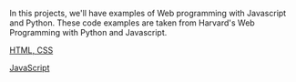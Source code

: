 In this projects, we'll have examples of Web programming with Javascript and Python. These code examples are taken from Harvard's Web Programming with Python and Javascript.

[HTML, CSS](src1/README.md)

[JavaScript](src2/README.md)